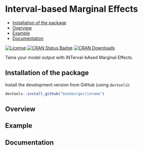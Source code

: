 Interval-based Marginal Effects
================

-   [Installation of the package](#installation-of-the-package)
-   [Overview](#overview)
-   [Example](#example)
-   [Documentation](#documentation)

[![License](https://img.shields.io/badge/License-BSD%203--Clause-blue.svg)](https://opensource.org/licenses/BSD-3-Clause) [![CRAN Status Badge](http://www.r-pkg.org/badges/version/intame)](http://cran.r-project.org/web/packages/intame) [![CRAN Downloads](http://cranlogs.r-pkg.org/badges/intame)](http://cran.rstudio.com/web/packages/intame/index.html)

Tame your model output with INTerval-bAsed Marginal Effects.

Installation of the package
---------------------------

Install the development version from GitHub (using `devtools`):

``` r
devtools::install_github("bodoburger/intame")
```

Overview
--------

Example
-------

Documentation
-------------
